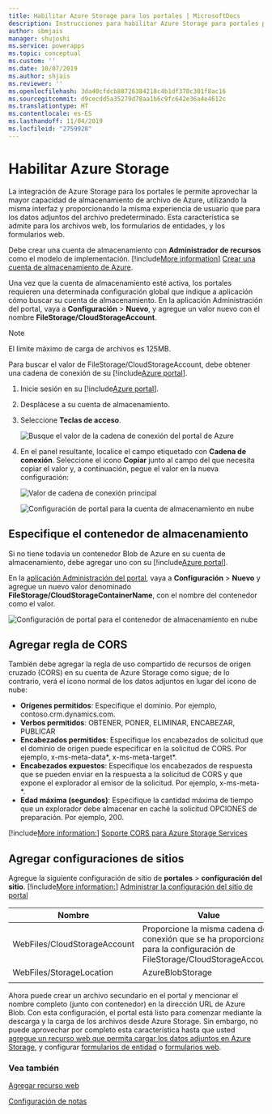 ```yaml
---
title: Habilitar Azure Storage para los portales | MicrosoftDocs
description: Instrucciones para habilitar Azure Storage para portales para que aproveche la mayor capacidad de almacenamiento de archivos de Azure.
author: sbmjais
manager: shujoshi
ms.service: powerapps
ms.topic: conceptual
ms.custom: ''
ms.date: 10/07/2019
ms.author: shjais
ms.reviewer: ''
ms.openlocfilehash: 3da40cfdcb88726384218c4b1df370c301f8ac16
ms.sourcegitcommit: d9cecdd5a35279d78aa1b6c9fc642e36a4e4612c
ms.translationtype: HT
ms.contentlocale: es-ES
ms.lasthandoff: 11/04/2019
ms.locfileid: "2759928"
---
```

# <a name="enable-azure-storage"></a>Habilitar Azure Storage

La integración de Azure Storage para los portales le permite aprovechar la mayor capacidad de almacenamiento de archivo de Azure, utilizando la misma interfaz y proporcionando la misma experiencia de usuario que para los datos adjuntos del archivo predeterminado. Esta característica se admite para los archivos web, los formularios de entidades, y los formularios web.

Debe crear una cuenta de almacenamiento con **Administrador de recursos** como el modelo de implementación. [!include[More information](../../includes/proc-more-information.md)] [Crear una cuenta de almacenamiento de Azure](https://docs.microsoft.com/azure/storage/storage-create-storage-account#create-a-storage-account).

Una vez que la cuenta de almacenamiento esté activa, los portales requieren una determinada configuración global que indique a aplicación cómo buscar su cuenta de almacenamiento. En la aplicación Administración del portal, vaya a **Configuración** > **Nuevo**, y agregue un valor nuevo con el nombre **FileStorage/CloudStorageAccount**.

> [!NOTE]
> El límite máximo de carga de archivos es 125MB.

Para buscar el valor de FileStorage/CloudStorageAccount, debe obtener una cadena de conexión de su [!include[Azure portal](../../includes/pn-azure-portal.md)].

1. Inicie sesión en su [!include[Azure portal](../../includes/pn-azure-portal.md)].

2. Desplácese a su cuenta de almacenamiento.

3. Seleccione **Teclas de acceso**.

    ![Busque el valor de la cadena de conexión del portal de Azure](media/key-azure-storage.png "Busque el valor de la cadena de conexión del portal de Azure")

4. En el panel resultante, localice el campo etiquetado con **Cadena de conexión**. Seleccione el icono **Copiar** junto al campo del que necesita copiar el valor y, a continuación, pegue el valor en la nueva configuración:

    ![Valor de cadena de conexión principal](media/primary-connection-string-azure-storage.png "Valor de cadena de conexión principal")

    ![Configuración de portal para la cuenta de almacenamiento en nube](media/portal-site-setting-cloud-storage-account.png "Configuración del portal para la cuenta de almacenamiento en nube")

## <a name="specify-the-storage-container"></a>Especifique el contenedor de almacenamiento

Si no tiene todavía un contenedor Blob de Azure en su cuenta de almacenamiento, debe agregar uno con su [!include[Azure portal](../../includes/pn-azure-portal.md)].

En la [aplicación Administración del portal](configure/configure-portal.md), vaya a **Configuración** > **Nuevo** y agregue un nuevo valor denominado **FileStorage/CloudStorageContainerName**, con el nombre del contenedor como el valor.

![Configuración de portal para el contenedor de almacenamiento en nube](media/portal-site-setting-cloud-storage-container.png "Configuración del portal para el contenedor de almacenamiento en nube")

## <a name="add-cors-rule"></a>Agregar regla de CORS

También debe agregar la regla de uso compartido de recursos de origen cruzado (CORS) en su cuenta de Azure Storage como sigue; de lo contrario, verá el icono normal de los datos adjuntos en lugar del icono de nube:

- **Orígenes permitidos**: Especifique el dominio. Por ejemplo, contoso.crm.dynamics.com.
- **Verbos permitidos**: OBTENER, PONER, ELIMINAR, ENCABEZAR, PUBLICAR
- **Encabezados permitidos**: Especifique los encabezados de solicitud que el dominio de origen puede especificar en la solicitud de CORS. Por ejemplo, x-ms-meta-data\*, x-ms-meta-target\*. 
- **Encabezados expuestos**: Especifique los encabezados de respuesta que se pueden enviar en la respuesta a la solicitud de CORS y que expone el explorador al emisor de la solicitud. Por ejemplo, x-ms-meta-\*.
- **Edad máxima (segundos)**: Especifique la cantidad máxima de tiempo que un explorador debe almacenar en caché la solicitud OPCIONES de preparación. Por ejemplo, 200.
 
[!include[More information:](../../includes/proc-more-information.md)] [Soporte CORS para Azure Storage Services](https://docs.microsoft.com/rest/api/storageservices/cross-origin-resource-sharing--cors--support-for-the-azure-storage-services)

## <a name="add-site-settings"></a>Agregar configuraciones de sitios

Agregue la siguiente configuración de sitio de **portales** > **configuración del sitio**. [!include[More information:](../../includes/proc-more-information.md)] [Administrar la configuración del sitio de portal](configure/configure-site-settings.md#manage-portal-site-settings)

|Nombre|Value|
|-----|-----|
|WebFiles/CloudStorageAccount|Proporcione la misma cadena de conexión que se ha proporcionado para la configuración de FileStorage/CloudStorageAccount.|
|WebFiles/StorageLocation|AzureBlobStorage|
|||

Ahora puede crear un archivo secundario en el portal y mencionar el nombre completo (junto con contenedor) en la dirección URL de Azure Blob. Con esta configuración, el portal está listo para comenzar mediante la descarga y la carga de los archivos desde Azure Storage. Sin embargo, no puede aprovechar por completo esta característica hasta que usted [agregue un recurso web que permita cargar los datos adjuntos en Azure Storage](add-web-resource.md), y configurar [formularios de entidad](configure-notes.md#notes-configuration-for-entity-forms) o [formularios web](configure-notes.md#notes-configuration-for-web-forms).

### <a name="see-also"></a>Vea también

[Agregar recurso web](add-web-resource.md)

[Configuración de notas](configure-notes.md)
